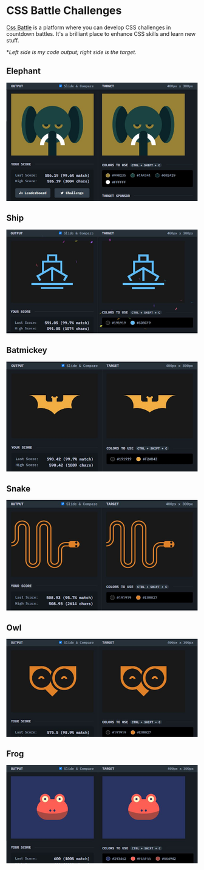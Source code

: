 # CSS Battle Challenges
[Css Battle](https://cssbattle.dev) is a platform where you can develop CSS challenges in countdown battles. It's a brilliant place to enhance CSS skills and learn new stuff. <br/>

**Left side is my code output; right side is the target.*

## Elephant
![elephant](https://github.com/caionormando/css-battle-challenges/blob/main/Elephant/elephant_result.jpeg)

## Ship
![ship](https://github.com/caionormando/css-battle-challenges/blob/main/Ship/ship_result.JPG)

## Batmickey
![batmickey](https://github.com/caionormando/css-battle-challenges/blob/main/Batmickey/batmickey_result.JPG)

## Snake
![snake](https://github.com/caionormando/css-battle-challenges/blob/main/Snake/snake_result.JPG)

## Owl
![owl](https://github.com/caionormando/css-battle-challenges/blob/main/Owl/owl_result.JPG)

## Frog
![frog](https://github.com/caionormando/css-battle-challenges/blob/main/Frog/frog_result.JPG)
